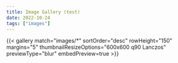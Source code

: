 ```yaml
---
title: Image Gallery (test)
date: 2022-10-24
tags: ["images"]
---
```


{{< gallery match="images/*" sortOrder="desc" rowHeight="150" margins="5" thumbnailResizeOptions="600x600 q90 Lanczos" previewType="blur" embedPreview=true >}}

